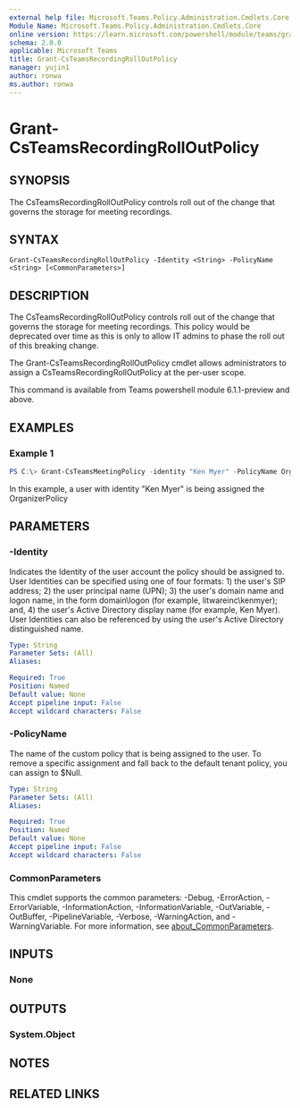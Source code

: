```yaml
---
external help file: Microsoft.Teams.Policy.Administration.Cmdlets.Core.dll-Help.xml
Module Name: Microsoft.Teams.Policy.Administration.Cmdlets.Core
online version: https://learn.microsoft.com/powershell/module/teams/grant-csteamsrecordingrolloutpolicy
schema: 2.0.0
applicable: Microsoft Teams
title: Grant-CsTeamsRecordingRollOutPolicy
manager: yujin1
author: ronwa
ms.author: ronwa
---
```


# Grant-CsTeamsRecordingRollOutPolicy

## SYNOPSIS
The CsTeamsRecordingRollOutPolicy controls roll out of the change that governs the storage for meeting recordings.

## SYNTAX

```
Grant-CsTeamsRecordingRollOutPolicy -Identity <String> -PolicyName <String> [<CommonParameters>]
```

## DESCRIPTION
The CsTeamsRecordingRollOutPolicy controls roll out of the change that governs the storage for meeting recordings. This policy would be deprecated over time as this is only to allow IT admins to phase the roll out of this breaking change.

The Grant-CsTeamsRecordingRollOutPolicy cmdlet allows administrators to assign a CsTeamsRecordingRollOutPolicy at the per-user scope.

This command is available from Teams powershell module 6.1.1-preview and above.

## EXAMPLES

### Example 1
```powershell
PS C:\> Grant-CsTeamsMeetingPolicy -identity "Ken Myer" -PolicyName OrganizerPolicy
```

In this example, a user with identity "Ken Myer" is being assigned the OrganizerPolicy

## PARAMETERS

### -Identity
Indicates the Identity of the user account the policy should be assigned to. User Identities can be specified using one of four formats: 1) the user's SIP address; 2) the user principal name (UPN); 3) the user's domain name and logon name, in the form domain\logon (for example, litwareinc\kenmyer); and, 4) the user's Active Directory display name (for example, Ken Myer). User Identities can also be referenced by using the user's Active Directory distinguished name.

```yaml
Type: String
Parameter Sets: (All)
Aliases:

Required: True
Position: Named
Default value: None
Accept pipeline input: False
Accept wildcard characters: False
```

### -PolicyName
The name of the custom policy that is being assigned to the user. To remove a specific assignment and fall back to the default tenant policy, you can assign to $Null.

```yaml
Type: String
Parameter Sets: (All)
Aliases:

Required: True
Position: Named
Default value: None
Accept pipeline input: False
Accept wildcard characters: False
```

### CommonParameters
This cmdlet supports the common parameters: -Debug, -ErrorAction, -ErrorVariable, -InformationAction, -InformationVariable, -OutVariable, -OutBuffer, -PipelineVariable, -Verbose, -WarningAction, and -WarningVariable. For more information, see [about_CommonParameters](http://go.microsoft.com/fwlink/?LinkID=113216).

## INPUTS

### None

## OUTPUTS

### System.Object

## NOTES

## RELATED LINKS
